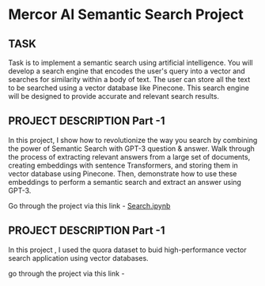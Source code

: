 # Mercor AI Semantic Search Project 
## TASK
Task is to implement a semantic search using artificial intelligence.
You will develop a search engine that encodes the user's query into a vector and searches for similarity within a body of text.
The user can store all the text to be searched using a vector database like Pinecone. 
This search engine will be designed to provide accurate and relevant search results.

## PROJECT DESCRIPTION Part -1 
In this project, I show how to revolutionize the way you search by combining the power of Semantic Search with GPT-3 question & answer. Walk through the process of extracting relevant answers from a large set of documents, creating embeddings with sentence Transformers, and storing them in vector database using Pinecone. Then, demonstrate how to use these embeddings to perform a semantic search and extract an answer using GPT-3.

Go through the project via this link - [Search.ipynb](https://github.com/Uqbaahmad/Semantic_Search_AI/blob/main/Semantic%20Search/search.ipynb)

## PROJECT DESCRIPTION Part -1 
In this project , I used the quora dataset to buid high-performance vector search application using vector databases.

go through the project via this link - 
